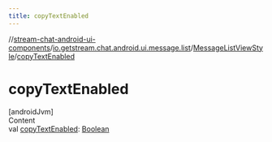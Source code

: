 ```yaml
---
title: copyTextEnabled
---
```

//[stream-chat-android-ui-components](../../../index.md)/[io.getstream.chat.android.ui.message.list](../index.md)/[MessageListViewStyle](index.md)/[copyTextEnabled](copyTextEnabled.md)



# copyTextEnabled  
[androidJvm]  
Content  
val [copyTextEnabled](copyTextEnabled.md): [Boolean](https://kotlinlang.org/api/latest/jvm/stdlib/kotlin/-boolean/index.html)  



